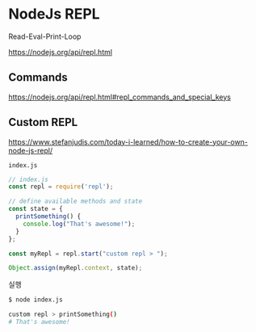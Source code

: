 # NodeJs REPL

Read-Eval-Print-Loop

<https://nodejs.org/api/repl.html>

## Commands

<https://nodejs.org/api/repl.html#repl_commands_and_special_keys>

## Custom REPL

<https://www.stefanjudis.com/today-i-learned/how-to-create-your-own-node-js-repl/>

`index.js`

```js
// index.js
const repl = require('repl');

// define available methods and state
const state = {
  printSomething() {
    console.log("That's awesome!");
  }
};

const myRepl = repl.start("custom repl > ");

Object.assign(myRepl.context, state);
```

실행

```bash
$ node index.js

custom repl > printSomething()
# That's awesome!
```
